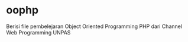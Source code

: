# oophp
Berisi file pembelejaran Object Oriented Programming PHP dari Channel Web Programming UNPAS
